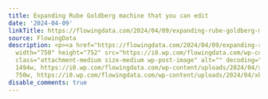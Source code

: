 ```yaml
---
title: Expanding Rube Goldberg machine that you can edit
date: '2024-04-09'
linkTitle: https://flowingdata.com/2024/04/09/expanding-rube-goldberg-machine-that-you-can-edit/
source: FlowingData
description: <p><a href="https://flowingdata.com/2024/04/09/expanding-rube-goldberg-machine-that-you-can-edit/"><img
  width="750" height="752" src="https://i0.wp.com/flowingdata.com/wp-content/uploads/2024/04/xkcd-machine.png?fit=750%2C752&amp;ssl=1"
  class="attachment-medium size-medium wp-post-image" alt="" decoding="async" srcset="https://i0.wp.com/flowingdata.com/wp-content/uploads/2024/04/xkcd-machine.png?w=1494&amp;ssl=1
  1494w, https://i0.wp.com/flowingdata.com/wp-content/uploads/2024/04/xkcd-machine.png?resize=750%2C752&amp;ssl=1
  750w, https://i0.wp.com/flowingdata.com/wp-content/uploads/2024/04/xkcd- ...
disable_comments: true
---
```

<p><a href="https://flowingdata.com/2024/04/09/expanding-rube-goldberg-machine-that-you-can-edit/"><img width="750" height="752" src="https://i0.wp.com/flowingdata.com/wp-content/uploads/2024/04/xkcd-machine.png?fit=750%2C752&amp;ssl=1" class="attachment-medium size-medium wp-post-image" alt="" decoding="async" srcset="https://i0.wp.com/flowingdata.com/wp-content/uploads/2024/04/xkcd-machine.png?w=1494&amp;ssl=1 1494w, https://i0.wp.com/flowingdata.com/wp-content/uploads/2024/04/xkcd-machine.png?resize=750%2C752&amp;ssl=1 750w, https://i0.wp.com/flowingdata.com/wp-content/uploads/2024/04/xkcd- ...